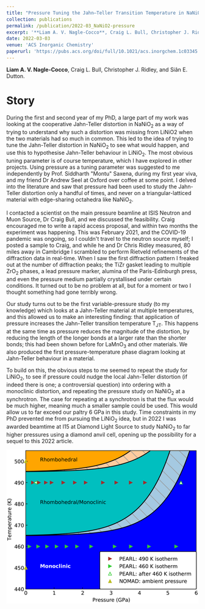 ```yaml
---
title: "Pressure Tuning the Jahn–Teller Transition Temperature in NaNiO<sub>2</sub>"
collection: publications
permalink: /publication/2022-03_NaNiO2-pressure
excerpt: '**Liam A. V. Nagle-Cocco**, Craig L. Bull, Christopher J. Ridley, and Siân E. Dutton.'
date: 2022-03-03
venue: 'ACS Inorganic Chemistry'
paperurl: 'https://pubs.acs.org/doi/full/10.1021/acs.inorgchem.1c03345'
---
```

**Liam A. V. Nagle-Cocco**, Craig L. Bull, Christopher J. Ridley, and Siân E. Dutton.


# Story

During the first and second year of my PhD, a large part of my work was looking at the cooperative Jahn-Teller distortion in NaNiO<sub>2</sub> as a way of trying to understand why such a distortion was missing from LiNiO<sib>2</sub> when the two materials had so much in common. This led to the idea of trying to tune the Jahn-Teller distortion in NaNiO<sub>2</sub> to see what would happen, and use this to hypothesise Jahn-Teller behaviour in LiNiO<sub>2</sub>. The most obvious tuning parameter is of course temperature, which I have explored in other projects. Using pressure as a tuning parameter was suggested to me independently by Prof. Siddharth "Montu" Saxena, during my first year viva, and my friend Dr Andrew Seel at Oxford over coffee at some point. I delved into the literature and saw that pressure had been used to study the Jahn-Teller distortion only a handful of times, and never on a triangular-latticed material with edge-sharing octahedra like NaNiO<sub>2</sub>. 

I contacted a scientist on the main pressure beamline at ISIS Neutron and Muon Source, Dr Craig Bull, and we discussed the feasibility. Craig encouraged me to write a rapid access proposal, and within two months the experiment was happening. This was February 2021, and the COVID-19 pandemic was ongoing, so I couldn't travel to the neutron source myself; I posted a sample to Craig, and while he and Dr Chris Ridley measured, 80 miles away in Cambridge I scrambled to perform Rietveld refinements of the diffraction data in real-time. When I saw the first diffraction pattern I freaked out at the number of diffraction peaks; the TiZr gasket leading to multiple ZrO<sub>2</sub> phases, a lead pressure marker, alumina of the Paris-Edinburgh press, and even the pressure medium partially crystallised under certain conditions. It turned out to be no problem at all, but for a moment or two I thought something had gone terribly wrong.

Our study turns out to be the first variable-pressure study (to my knowledge) which looks at a Jahn-Teller material at multiple temperatures, and this allowed us to make an interesting finding: that application of pressure increases the Jahn-Teller transition temperature T<sub>JT</sub>. This happens at the same time as pressure reduces the magnitude of the distortion, by reducing the length of the longer bonds at a larger rate than the shorter bonds; this had been shown before for LaMnO<sub>3</sub> and other materials. We also produced the first pressure-temperature phase diagram looking at Jahn-Teller behaviour in a material.

To build on this, the obvious steps to me seemed to repeat the study for LiNiO<sub>2</sub>, to see if pressure could nudge the local Jahn-Teller distortion (if indeed there is one; a controversial question) into ordering with a monoclinic distortion, and repeating the pressure study on NaNiO<sub>2</sub> at a synchrotron. The case for repeating at a synchrotron is that the flux would be much higher, meaning much a smaller sample could be used. This would allow us to far exceed our paltry 6 GPa in this study. Time constraints in my PhD prevented me from pursuing the LiNiO<sub>2</sub> idea, but in 2022 I was awarded beamtime at I15 at Diamond Light Source to study NaNiO<sub>2</sub> to far higher pressures using a diamond anvil cell, opening up the possibility for a sequel to this 2022 article. 

<img src="images/NaNiO2_PhaseDiagram_Pearl.png" class="img-responsive" alt=""> 
